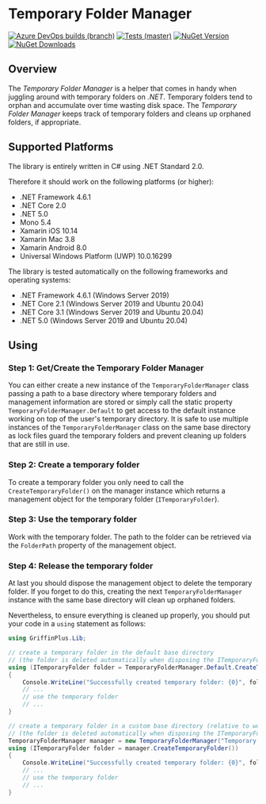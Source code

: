 # Temporary Folder Manager

[![Azure DevOps builds (branch)](https://img.shields.io/azure-devops/build/griffinplus/2f589a5e-e2ab-4c08-bee5-5356db2b2aeb/30/master?label=Build)](https://dev.azure.com/griffinplus/DotNET%20Libraries/_build/latest?definitionId=30&branchName=master)
[![Tests (master)](https://img.shields.io/azure-devops/tests/griffinplus/DotNET%20Libraries/30/master?label=Tests)](https://dev.azure.com/griffinplus/DotNET%20Libraries/_build/latest?definitionId=30&branchName=master)
[![NuGet Version](https://img.shields.io/nuget/v/GriffinPlus.Lib.TemporaryFolderManager.svg?label=NuGet%20Version)](https://www.nuget.org/packages/GriffinPlus.Lib.TemporaryFolderManager)
[![NuGet Downloads](https://img.shields.io/nuget/dt/GriffinPlus.Lib.TemporaryFolderManager.svg?label=NuGet%20Downloads)](https://www.nuget.org/packages/GriffinPlus.Lib.TemporaryFolderManager)

## Overview

The *Temporary Folder Manager* is a helper that comes in handy when juggling around with temporary folders on *.NET*. Temporary folders tend to orphan and accumulate over time wasting disk space. The *Temporary Folder Manager* keeps track of temporary folders and cleans up orphaned folders, if appropriate.

## Supported Platforms

The library is entirely written in C# using .NET Standard 2.0.

Therefore it should work on the following platforms (or higher):
- .NET Framework 4.6.1
- .NET Core 2.0
- .NET 5.0
- Mono 5.4
- Xamarin iOS 10.14
- Xamarin Mac 3.8
- Xamarin Android 8.0
- Universal Windows Platform (UWP) 10.0.16299

The library is tested automatically on the following frameworks and operating systems:
- .NET Framework 4.6.1 (Windows Server 2019)
- .NET Core 2.1 (Windows Server 2019 and Ubuntu 20.04)
- .NET Core 3.1 (Windows Server 2019 and Ubuntu 20.04)
- .NET 5.0  (Windows Server 2019 and Ubuntu 20.04)

## Using

### Step 1: Get/Create the Temporary Folder Manager

You can either create a new instance of the  `TemporaryFolderManager` class passing a path to a base directory where temporary folders and management information are stored or simply call the static property `TemporaryFolderManager.Default` to get access to the default instance working on top of the user's temporary directory. It is safe to use multiple instances of the `TemporaryFolderManager` class on the same base directory as lock files guard the temporary folders and prevent cleaning up folders that are still in use.

### Step 2: Create a temporary folder

To create a temporary folder you only need to call the `CreateTemporaryFolder()` on the manager instance which returns a management object for the temporary folder  (`ITemporaryFolder`).

### Step 3: Use the temporary folder

Work with the temporary folder. The path to the folder can be retrieved via the `FolderPath` property of the management object.

### Step 4: Release the temporary folder

At last you should dispose the management object to delete the temporary folder. If you forget to do this, creating the next `TemporaryFolderManager` instance with the same base directory will clean up orphaned folders.

Nevertheless, to ensure everything is cleaned up properly, you should put your code in a `using` statement as follows:

```csharp
using GriffinPlus.Lib;

// create a temporary folder in the default base directory
// (the folder is deleted automatically when disposing the ITemporaryFolder object)
using (ITemporaryFolder folder = TemporaryFolderManager.Default.CreateTemporaryFolder())
{
    Console.WriteLine("Successfully created temporary folder: {0}", folder.FolderPath);
    // ...
    // use the temporary folder
    // ...
}

// create a temporary folder in a custom base directory (relative to working directory)
// (the folder is deleted automatically when disposing the ITemporaryFolder object)
TemporaryFolderManager manager = new TemporaryFolderManager("Temporary Folders");
using (ITemporaryFolder folder = manager.CreateTemporaryFolder())
{
    Console.WriteLine("Successfully created temporary folder: {0}", folder.FolderPath);
    // ...
    // use the temporary folder
    // ...
}
```
